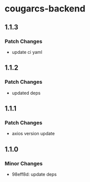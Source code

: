 # cougarcs-backend

## 1.1.3

### Patch Changes

- update ci yaml

## 1.1.2

### Patch Changes

- updated deps

## 1.1.1

### Patch Changes

- axios version update

## 1.1.0

### Minor Changes

- 98eff8d: update deps
